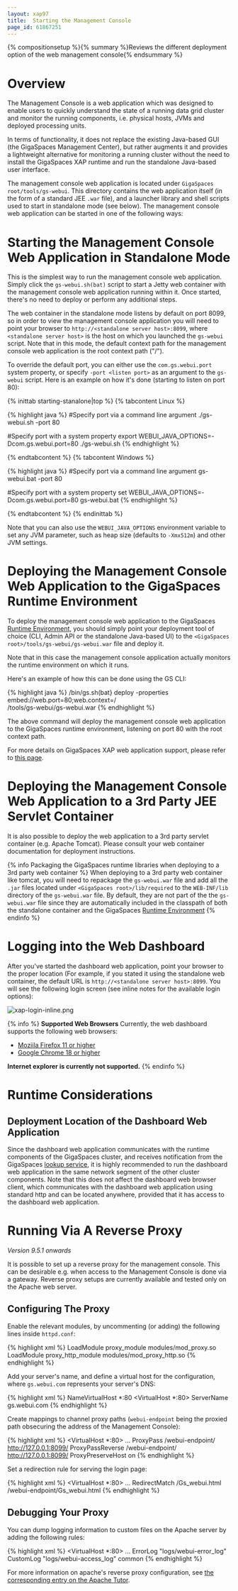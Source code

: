 ```yaml
---
layout: xap97
title:  Starting the Management Console
page_id: 61867251
---
```


{% compositionsetup %}{% summary %}Reviews the different deployment option of the web management console{% endsummary %}

# Overview

The Management Console is a web application which was designed to enable users to quickly understand the state of a running data grid cluster and monitor the running components, i.e. physical hosts, JVMs and deployed processing units.

In terms of functionality, it does not replace the existing Java-based GUI (the GigaSpaces Management Center), but rather augments it and provides a lightweight alternative for monitoring a running cluster without the need to install the GigaSpaces XAP runtime and run the standalone Java-based user interface.

The management console web application is located under `GigaSpaces root/tools/gs-webui`. This directory contains the web application itself (in the form of a standard JEE `.war` file), and a launcher library and shell scripts used to start in standalone mode (see below).
The management console web application can be started in one of the following ways:

# Starting the Management Console Web Application in Standalone Mode

This is the simplest way to run the management console web application. Simply click the `gs-webui.sh(bat)` script to start a Jetty web container with the management console web application running within it. Once started, there's no need to deploy or perform any additional steps.

The web container in the standalone mode listens by default on port 8099, so in order to view the management console application you will need to point your browser to `http://<standalone server host>:8099`, where `<standalone server host>` is the host on which you launched the `gs-webui` script. Note that in this mode, the default context path for the management console web application is the root context path ("/").

To override the default port, you can either use the `com.gs.webui.port` system property, or specify `-port <listen port>` as an argument to the `gs-webui` script. Here is an example on how it's done (starting to listen on port 80):

{% inittab starting-stanalone|top %}
{% tabcontent Linux %}

{% highlight java %}
#Specify port via a command line argument
./gs-webui.sh -port 80

#Specify port with a system property
export WEBUI_JAVA_OPTIONS=-Dcom.gs.webui.port=80
./gs-webui.sh
{% endhighlight %}

{% endtabcontent %}
{% tabcontent Windows %}

{% highlight java %}
#Specify port via a command line argument
gs-webui.bat -port 80

#Specify port with a system property
set WEBUI_JAVA_OPTIONS=-Dcom.gs.webui.port=80
gs-webui.bat
{% endhighlight %}

{% endtabcontent %}
{% endinittab %}

Note that you can also use the `WEBUI_JAVA_OPTIONS` environment variable to set any JVM parameter, such as heap size (defaults to `-Xmx512m`) and other JVM settings.

# Deploying the Management Console Web Application to the GigaSpaces Runtime Environment

To deploy the management console web application to the GigaSpaces [Runtime Environment](./the-runtime-environment.html), you should simply point your deployment tool of choice (CLI, Admin API or the standalone Java-based UI) to the `<GigaSpaces root>/tools/gs-webui/gs-webui.war` file and deploy it.

Note that in this case the management console application actually monitors the runtime environment on which it runs.

Here's an example of how this can be done using the GS CLI:

{% highlight java %}
<GigaSpaces root>/bin/gs.sh(bat} deploy -properties embed://web.port=80;web.context=/ \
<GigaSpaces root>/tools/gs-webui/gs-webui.war
{% endhighlight %}

The above command will deploy the management console web application to the GigaSpaces runtime environment, listening on port 80 with the root context path.

For more details on GigaSpaces XAP web application support, please refer to [this page](./web-application-support.html).

# Deploying the Management Console Web Application to a 3rd Party JEE Servlet Container

It is also possible to deploy the web application to a 3rd party servlet container (e.g. Apache Tomcat). Please consult your web container documentation for deployment instructions.

{% info Packaging the GigaSpaces runtime libraries when deploying to a 3rd party web container %}
When deploying to a 3rd party web container like tomcat, you will need to repackage the `gs-webui.war` file and add all the `.jar` files located under `<GigaSpaces root>/lib/required` to the `WEB-INF/lib` directory of the `gs-webui.war` file. By default, they are not part of the the `gs-webui.war` file since they are automatically included in the classpath of both the standalone container and the GigaSpaces [Runtime Environment](./the-runtime-environment.html)
{% endinfo %}

# Logging into the Web Dashboard

After you've started the dashboard web application, point your browser to the proper location (For example, if you stated it using the standalone web container, the default URL is `http://<standalone server host>:8099`.
You will see the following login screen (see inline notes for the available login options):

![xap-login-inline.png](/attachment_files/xap-login-inline.png)

{% info %}
**Supported Web Browsers**
Currently, the web dashboard supports the following web browsers:

- [Moziila Firefox 11 or higher](http://www.mozilla.com/firefox/)
- [Google Chrome 18 or higher](http://www.google.com/chrome)

**Internet explorer is currently not supported.**
{% endinfo %}

# Runtime Considerations

## Deployment Location of the Dashboard Web Application

Since the dashboard web application communicates with the runtime components of the GigaSpaces cluster, and receives notification from the GigaSpaces [lookup service](./service-grid.html#lus), it is highly recommended to run the dashboard web application in the same network segment of the other cluster components. Note that this does not affect the dashboard web browser client, which communicates with the dashboard web application using standard http and can be located anywhere, provided that it has access to the dashboard web application.

# Running Via A Reverse Proxy

_Version 9.5.1 onwards_

It is possible to set up a reverse proxy for the management console. This can be desirable e.g. when access to the Management Console is done via a gateway. Reverse proxy setups are currently available and tested only on the Apache web server.

## Configuring The Proxy

Enable the relevant modules, by uncommenting (or adding) the following lines inside `httpd.conf`:

{% highlight xml %}
LoadModule  proxy_module         modules/mod_proxy.so
LoadModule  proxy_http_module    modules/mod_proxy_http.so
{% endhighlight %}

Add your server's name, and define a virtual host for the configuration, where `gs.webui.com` represents your server's DNS:

{% highlight xml %}
NameVirtualHost *:80
<VirtualHost *:80>
        ServerName gs.webui.com
</VirtualHost>
{% endhighlight %}

Create mappings to channel proxy paths (`webui-endpoint` being the proxied path obsecuring the address of the Management Console):

{% highlight xml %}
<VirtualHost *:80>
        ...
        ProxyPass /webui-endpoint/ http://127.0.0.1:8099/
        ProxyPassReverse /webui-endpoint/ http://127.0.0.1:8099/
        ProxyPreserveHost on
</VirtualHost>
{% endhighlight %}

Set a redirection rule for serving the login page:

{% highlight xml %}
<VirtualHost *:80>
        ...
        RedirectMatch /Gs_webui\.html /webui-endpoint/Gs_webui.html
</VirtualHost>
{% endhighlight %}

## Debugging Your Proxy

You can dump logging information to custom files on the Apache server by adding the following rules:

{% highlight xml %}
<VirtualHost *:80>
        ...
        ErrorLog "logs/webui-error_log"
        CustomLog "logs/webui-access_log" common
</VirtualHost>
{% endhighlight %}

For more information on apache's reverse proxy configuration, see [the corresponding entry on the Apache Tutor](http://www.apachetutor.org/admin/reverseproxies).
